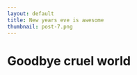 ```yaml
---
layout: default
title: New years eve is awesome
thumbnail: post-7.png
---
```


# Goodbye cruel world
